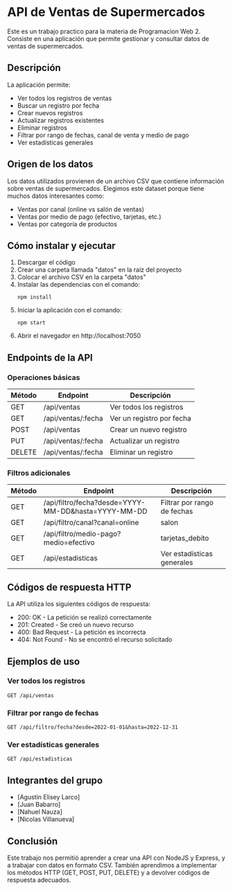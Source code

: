 # API de Ventas de Supermercados

Este es un trabajo practico para la materia de Programacion Web 2. Consiste en una aplicación que permite gestionar y consultar datos de ventas de supermercados.

## Descripción

La aplicación permite:
- Ver todos los registros de ventas
- Buscar un registro por fecha
- Crear nuevos registros
- Actualizar registros existentes
- Eliminar registros
- Filtrar por rango de fechas, canal de venta y medio de pago
- Ver estadísticas generales

## Origen de los datos

Los datos utilizados provienen de un archivo CSV que contiene información sobre ventas de supermercados. Elegimos este dataset porque tiene muchos datos interesantes como:
- Ventas por canal (online vs salón de ventas)
- Ventas por medio de pago (efectivo, tarjetas, etc.)
- Ventas por categoría de productos

## Cómo instalar y ejecutar

1. Descargar el código
2. Crear una carpeta llamada "datos" en la raíz del proyecto
3. Colocar el archivo CSV en la carpeta "datos"
4. Instalar las dependencias con el comando:
   ```
   npm install
   ```
5. Iniciar la aplicación con el comando:
   ```
   npm start
   ```
6. Abrir el navegador en http://localhost:7050

## Endpoints de la API

### Operaciones básicas

| Método | Endpoint | Descripción |
|--------|----------|-------------|
| GET | /api/ventas | Ver todos los registros |
| GET | /api/ventas/:fecha | Ver un registro por fecha |
| POST | /api/ventas | Crear un nuevo registro |
| PUT | /api/ventas/:fecha | Actualizar un registro |
| DELETE | /api/ventas/:fecha | Eliminar un registro |

### Filtros adicionales

| Método | Endpoint | Descripción |
|--------|----------|-------------|
| GET | /api/filtro/fecha?desde=YYYY-MM-DD&hasta=YYYY-MM-DD | Filtrar por rango de fechas |
| GET | /api/filtro/canal?canal=online|salon | Filtrar por canal de venta |
| GET | /api/filtro/medio-pago?medio=efectivo|tarjetas_debito|tarjetas_credito|otros_medios | Filtrar por medio de pago |
| GET | /api/estadisticas | Ver estadísticas generales |

## Códigos de respuesta HTTP

La API utiliza los siguientes códigos de respuesta:

- 200: OK - La petición se realizó correctamente
- 201: Created - Se creó un nuevo recurso
- 400: Bad Request - La petición es incorrecta
- 404: Not Found - No se encontró el recurso solicitado

## Ejemplos de uso

### Ver todos los registros

```
GET /api/ventas
```

### Filtrar por rango de fechas

```
GET /api/filtro/fecha?desde=2022-01-01&hasta=2022-12-31
```

### Ver estadísticas generales

```
GET /api/estadisticas
```

## Integrantes del grupo

- [Agustin Elisey Larco]
- [Juan Babarro]
- [Nahuel Nauza]
- [Nicolas Villanueva]

## Conclusión

Este trabajo nos permitió aprender a crear una API con NodeJS y Express, y a trabajar con datos en formato CSV. También aprendimos a implementar los métodos HTTP (GET, POST, PUT, DELETE) y a devolver códigos de respuesta adecuados.
